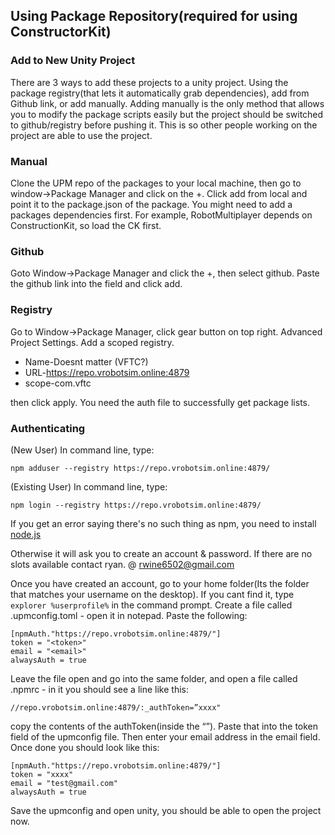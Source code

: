 
## Using Package Repository(required for using ConstructorKit)

### Add to New Unity Project

There are 3 ways to add these projects to a unity project. Using the package registry(that lets it automatically grab dependencies), add from Github link, or add manually. Adding manually is the only method that allows you to modify the package scripts easily but the project should be switched to github/registry before pushing it. This is so other people working on the project are able to use the project.

### Manual
Clone the UPM repo of the packages to your local machine, then go to window->Package Manager and click on the +. Click add from local and point it to the package.json of the package. You might need to add a packages dependencies first. For example, RobotMultiplayer depends on ConstructionKit, so load the CK first. 

### Github

Goto Window->Package Manager and click the +, then select github. Paste the github link into the field and click add.

### Registry
Go to Window->Package Manager, click gear button on top right. Advanced Project Settings.
Add a scoped registry. 
- Name-Doesnt matter (VFTC?)
- URL-https://repo.vrobotsim.online:4879
- scope-com.vftc

then click apply. You need the auth file to successfully get package lists.

### Authenticating

(New User) In command line, type:
```
npm adduser --registry https://repo.vrobotsim.online:4879/
```
(Existing User) In command line, type:
```
npm login --registry https://repo.vrobotsim.online:4879/
```
 
If you get an error saying there's no such thing as npm, you need to install [node.js](https://nodejs.org/en/download/)
 
Otherwise it will ask you to create an account & password. If there are no slots available contact ryan. @ rwine6502@gmail.com 
 
Once you have created an account, go to your home folder(Its the folder that matches your username on the desktop). If you cant find it, type ```explorer %userprofile%``` in the command prompt. Create a file called .upmconfig.toml - open it in notepad. Paste the following:

```
[npmAuth."https://repo.vrobotsim.online:4879/"]
token = "<token>"
email = "<email>"
alwaysAuth = true
```

Leave the file open and go into the same folder, and open a file called .npmrc - in it you should see a line like this:
``` 
//repo.vrobotsim.online:4879/:_authToken=”xxxx"
```
copy the contents of the authToken(inside the “”). Paste that into the token field of the upmconfig file. Then enter your email address in the email field. Once done you should look like this:
```
[npmAuth."https://repo.vrobotsim.online:4879/"]
token = "xxxx"
email = "test@gmail.com"
alwaysAuth = true
```
Save the upmconfig and open unity, you should be able to open the project now.
